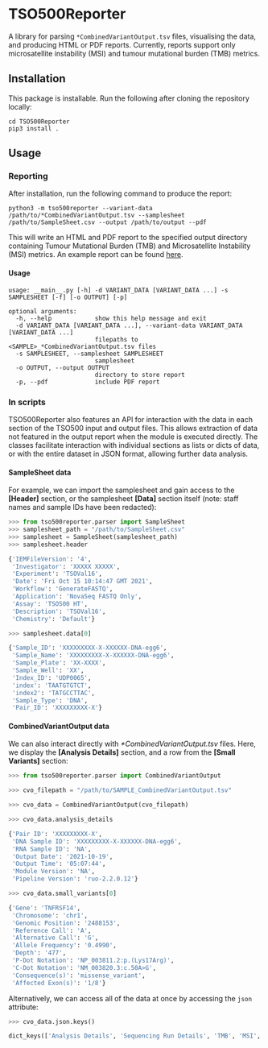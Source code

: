 # TSO500Reporter

A library for parsing `*CombinedVariantOutput.tsv` files, visualising the data, and producing HTML or PDF reports. Currently, reports support only microsatellite instability (MSI) and tumour mutational burden (TMB) metrics.

## Installation

This package is installable. Run the following after cloning the repository locally:

```shell
cd TSO500Reporter
pip3 install .
```

## Usage

### Reporting

After installation, run the following command to produce the report:

```shell
python3 -m tso500reporter --variant-data /path/to/*CombinedVariantOutput.tsv --samplesheet /path/to/SampleSheet.csv --output /path/to/output --pdf 
```

This will write an HTML and PDF report to the specified output directory containing Tumour Mutational Burden (TMB) and Microsatellite Instability (MSI) metrics.
An example report can be found [here](examples/report.pdf).

#### Usage

```shell
usage: __main__.py [-h] -d VARIANT_DATA [VARIANT_DATA ...] -s SAMPLESHEET [-f] [-o OUTPUT] [-p]

optional arguments:
  -h, --help            show this help message and exit
  -d VARIANT_DATA [VARIANT_DATA ...], --variant-data VARIANT_DATA [VARIANT_DATA ...]
                        filepaths to <SAMPLE>_*CombinedVariantOutput.tsv files
  -s SAMPLESHEET, --samplesheet SAMPLESHEET
                        samplesheet
  -o OUTPUT, --output OUTPUT
                        directory to store report
  -p, --pdf             include PDF report
```

### In scripts

TSO500Reporter also features an API for interaction with the data in each section of the TSO500 input and output files. This allows extraction of data not featured in the output report when the module is executed directly. The classes facilitate interaction with individual sections as lists or dicts of data, or with the entire dataset in JSON format, allowing further data analysis.

#### SampleSheet data

For example, we can import the samplesheet and gain access to the **[Header]** section, or the samplesheet **[Data]** section itself (note: staff names and sample IDs have been redacted):

```python
>>> from tso500reporter.parser import SampleSheet
>>> samplesheet_path = "/path/to/SampleSheet.csv"
>>> samplesheet = SampleSheet(samplesheet_path)
>>> samplesheet.header

{'IEMFileVersion': '4',
 'Investigator': 'XXXXX XXXXX',
 'Experiment': 'TSOVal16',
 'Date': 'Fri Oct 15 10:14:47 GMT 2021',
 'Workflow': 'GenerateFASTQ',
 'Application': 'NovaSeq FASTQ Only',
 'Assay': 'TSO500 HT',
 'Description': 'TSOVal16',
 'Chemistry': 'Default'}

>>> samplesheet.data[0]

{'Sample_ID': 'XXXXXXXXX-X-XXXXXX-DNA-egg6',
 'Sample_Name': 'XXXXXXXXX-X-XXXXXX-DNA-egg6',
 'Sample_Plate': 'XX-XXXX',
 'Sample_Well': 'XX',
 'Index_ID': 'UDP0065',
 'index': 'TAATGTGTCT',
 'index2': 'TATGCCTTAC',
 'Sample_Type': 'DNA',
 'Pair_ID': 'XXXXXXXXX-X'}
```

#### CombinedVariantOutput data

We can also interact directly with  _*CombinedVariantOutput.tsv_ files. Here, we display the **[Analysis Details]** section, and a row from the **[Small Variants]** section:

```python
>>> from tso500reporter.parser import CombinedVariantOutput

>>> cvo_filepath = "/path/to/SAMPLE_CombinedVariantOutput.tsv"

>>> cvo_data = CombinedVariantOutput(cvo_filepath)

>>> cvo_data.analysis_details

{'Pair ID': 'XXXXXXXXX-X',
 'DNA Sample ID': 'XXXXXXXXX-X-XXXXXX-DNA-egg6',
 'RNA Sample ID': 'NA',
 'Output Date': '2021-10-19',
 'Output Time': '05:07:44',
 'Module Version': 'NA',
 'Pipeline Version': 'ruo-2.2.0.12'}

>>> cvo_data.small_variants[0]

{'Gene': 'TNFRSF14',
 'Chromosome': 'chr1',
 'Genomic Position': '2488153',
 'Reference Call': 'A',
 'Alternative Call': 'G',
 'Allele Frequency': '0.4990',
 'Depth': '477',
 'P-Dot Notation': 'NP_003811.2:p.(Lys17Arg)',
 'C-Dot Notation': 'NM_003820.3:c.50A>G',
 'Consequence(s)': 'missense_variant',
 'Affected Exon(s)': '1/8'}
```

Alternatively, we can access all of the data at once by accessing the `json` attribute:

```python
>>> cvo_data.json.keys()

dict_keys(['Analysis Details', 'Sequencing Run Details', 'TMB', 'MSI', 'Gene Amplifications', 'Splice Variants', 'Fusions', 'Small Variants'])
```
